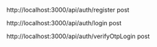 http://localhost:3000/api/auth/register  post


http://localhost:3000/api/auth/login    post 



http://localhost:3000/api/auth/verifyOtpLogin  post